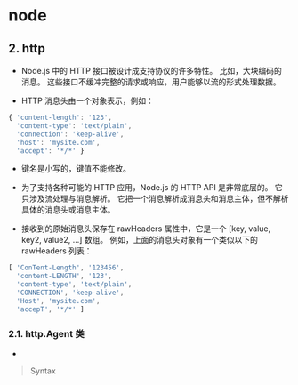 # node

## 2. http

- Node.js 中的 HTTP 接口被设计成支持协议的许多特性。 比如，大块编码的消息。 这些接口不缓冲完整的请求或响应，用户能够以流的形式处理数据。

- HTTP 消息头由一个对象表示，例如：

```js
{ 'content-length': '123',
  'content-type': 'text/plain',
  'connection': 'keep-alive',
  'host': 'mysite.com',
  'accept': '*/*' }
```
- 键名是小写的，键值不能修改。

- 为了支持各种可能的 HTTP 应用，Node.js 的 HTTP API 是非常底层的。 它只涉及流处理与消息解析。 它把一个消息解析成消息头和消息主体，但不解析具体的消息头或消息主体。

- 接收到的原始消息头保存在 rawHeaders 属性中，它是一个 [key, value, key2, value2, ...] 数组。 例如，上面的消息头对象有一个类似以下的 rawHeaders 列表：

```js
[ 'ConTent-Length', '123456',
  'content-LENGTH', '123',
  'content-type', 'text/plain',
  'CONNECTION', 'keep-alive',
  'Host', 'mysite.com',
  'accepT', '*/*' ]
```

### 2.1. http.Agent 类

- 

> Syntax

```js

```





